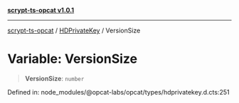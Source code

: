 [**scrypt-ts-opcat v1.0.1**](../../../README.md)

***

[scrypt-ts-opcat](../../../README.md) / [HDPrivateKey](../README.md) / VersionSize

# Variable: VersionSize

> **VersionSize**: `number`

Defined in: node\_modules/@opcat-labs/opcat/types/hdprivatekey.d.cts:251
